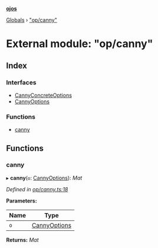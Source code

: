 **[ojos](../README.md)**

[Globals](../README.md) › ["op/canny"](_op_canny_.md)

# External module: "op/canny"

## Index

### Interfaces

* [CannyConcreteOptions](../interfaces/_op_canny_.cannyconcreteoptions.md)
* [CannyOptions](../interfaces/_op_canny_.cannyoptions.md)

### Functions

* [canny](_op_canny_.md#canny)

## Functions

###  canny

▸ **canny**(`o`: [CannyOptions](../interfaces/_op_canny_.cannyoptions.md)): *Mat*

*Defined in [op/canny.ts:18](https://github.com/cancerberoSgx/mirada/blob/d83d69e/ojos/src/op/canny.ts#L18)*

**Parameters:**

Name | Type |
------ | ------ |
`o` | [CannyOptions](../interfaces/_op_canny_.cannyoptions.md) |

**Returns:** *Mat*